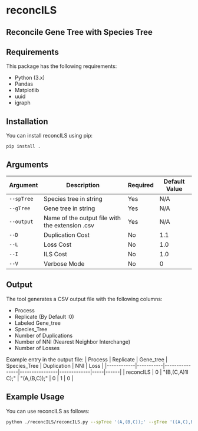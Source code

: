 # reconcILS

## Reconcile Gene Tree with Species Tree

## Requirements
This package has the following requirements:

- Python (3.x)
- Pandas
- Matplotlib
- uuid
- igraph





## Installation

You can install reconcILS using pip:

```bash
pip install .
```

## Arguments 
| Argument       | Description                                       | Required | Default Value |
| -------------- | ---------------------------------                 | -------- | ------------- |
| `--spTree`     | Species tree in string                           | Yes      | N/A           |
| `--gTree`      | Gene tree in string                              | Yes      | N/A           |
| `--output`     | Name of the output file with the extension .csv | Yes      | N/A           |
| `--D`          | Duplication Cost                                 | No       | 1.1           |
| `--L`          | Loss Cost                                       | No       | 1.0           |
| `--I`          | ILS Cost                                        | No       | 1.0           |
| `--V`          | Verbose Mode                                    | No       | 0             |

## Output

The tool generates a CSV output file with the following columns:

- Process
- Replicate (By Default :0)
- Labeled Gene_tree
- Species_Tree
- Number of Duplications
- Number of NNI (Nearest Neighbor Interchange)
- Number of Losses

Example entry in the output file:
| Process    | Replicate | Gene_tree      | Species_Tree   | Duplication | NNI | Loss |
|------------|-----------|----------------|----------------|-------------|-----|------|
| reconcILS  | 0         | "(B,(C,A)1I  C);" | "(A,(B,C));"   | 0           | 1   | 0    |


## Example Usage

You can use reconcILS as follows:

```bash
python ./reconcILS/reconcILS.py --spTree '(A,(B,C));' --gTree '((A,C),B);' --output 'result.csv'
```

